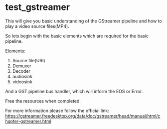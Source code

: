 # test_gstreamer

This will give you basic understanding of the GStreamer pipeline and how to play a video source files(MP4).

So lets begin with the basic elements which are required for the basic pipeline.

Elements:
1. Source file(URI)
2. Demuxer
3. Decoder
4. audiosink
5. videosink

And a GST pipeline bus handler, which will inform the EOS or Error.

Free the resources when completed.

For more information please follow the official link: https://gstreamer.freedesktop.org/data/doc/gstreamer/head/manual/html/chapter-gstreamer.html



